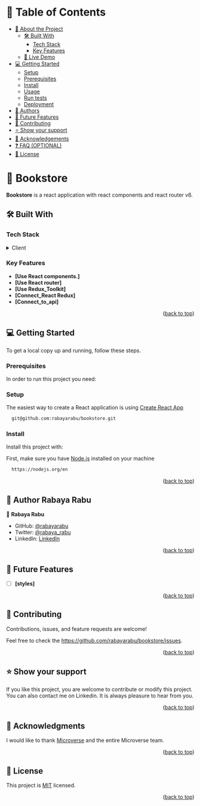 

<!-- TABLE OF CONTENTS -->

# 📗 Table of Contents

- [📖 About the Project](#about-project)
  - [🛠 Built With](#built-with)
    - [Tech Stack](#tech-stack)
    - [Key Features](#key-features)
  - [🚀 Live Demo](#live-demo)
- [💻 Getting Started](#getting-started)
  - [Setup](#setup)
  - [Prerequisites](#prerequisites)
  - [Install](#install)
  - [Usage](#usage)
  - [Run tests](#run-tests)
  - [Deployment](#triangular_flag_on_post-deployment)
- [👥 Authors](#authors)
- [🔭 Future Features](#future-features)
- [🤝 Contributing](#contributing)
- [⭐️ Show your support](#support)
- [🙏 Acknowledgements](#acknowledgements)
- [❓ FAQ (OPTIONAL)](#faq)
- [📝 License](#license)

<!-- PROJECT DESCRIPTION -->

# 📖 Bookstore <a name="about-project"></a>


**Bookstore** is a react application with react components and react router v6.

## 🛠 Built With <a name="built-with"></a>

### Tech Stack <a name="tech-stack"></a>

<details>
  <summary>Client</summary>
  <ul>
  <li><a href="https://create-react-app.dev/docs/getting-started/">React</a></li>
  </ul>
</details>


<!-- Features -->

### Key Features <a name="key-features"></a>


- **[Use React components.]**
- **[Use React router]**
- **[Use Redux_Toolkit]**
- **[Connect_React Redux]**
- **[Connect_to_api]**




<p align="right">(<a href="#readme-top">back to top</a>)</p>



<!-- GETTING STARTED -->

## 💻 Getting Started <a name="getting-started"></a>


To get a local copy up and running, follow these steps.

### Prerequisites

In order to run this project you need:


### Setup

The easiest way to create a React application is using <a href="https://create-react-app.dev/">Create React App</a>


```sh
  git@github.com:rabayarabu/bookstore.git
```

### Install

Install this project with:

First, make sure you have <a href="https://nodejs.org/en">Node.js</a> installed on your machine

```sh
  https://nodejs.org/en
```

<p align="right">(<a href="#readme-top">back to top</a>)</p>

<!-- AUTHORS -->

## 👥 Author Rabaya Rabu <a name="authors"></a>


👤 **Rabaya Rabu**

- GitHub: [@rabayarabu](https://github.com/githubhandle)
- Twitter: [@rabaya_rabu](https://twitter.com/twitterhandle)
- LinkedIn: [LinkedIn](https://linkedin.com/in/rabaya-rabu-142721169/)


<p align="right">(<a href="#readme-top">back to top</a>)</p>

<!-- FUTURE FEATURES -->

## 🔭 Future Features <a name="future-features"></a>




- [ ] **[styles]**





<p align="right">(<a href="#readme-top">back to top</a>)</p>

<!-- CONTRIBUTING -->

## 🤝 Contributing <a name="contributing"></a>

Contributions, issues, and feature requests are welcome!

Feel free to check the https://github.com/rabayarabu/bookstore/issues.

<p align="right">(<a href="#readme-top">back to top</a>)</p>

<!-- SUPPORT -->

## ⭐️ Show your support <a name="support"></a>


If you like this project, you are welcome to contribute or modify this project. You can also contact me on Linkedin. It is always pleasure to hear from you.

<p align="right">(<a href="#readme-top">back to top</a>)</p>

<!-- ACKNOWLEDGEMENTS -->

## 🙏 Acknowledgments <a name="acknowledgements"></a>


I would like to thank <a href="https://www.microverse.org/">Microverse</a> and the entire Microverse team. 

<p align="right">(<a href="#readme-top">back to top</a>)</p>

<!-- LICENSE -->

## 📝 License <a name="license"></a>

This project is [MIT](./LICENSE) licensed.

<p align="right">(<a href="#readme-top">back to top</a>)</p>

